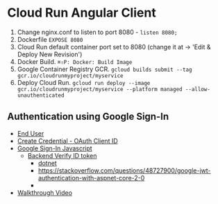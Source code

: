 # Cloud Run Angular Client

1. Change nginx.conf to listen to port 8080 - `listen 8080;`
2. Dockerfile `EXPOSE 8080`
3. Cloud Run default container port set to 8080 (change it at -> 'Edit & Deploy New Revision')
4. Docker Build. `⌘⇧P: Docker: Build Image`
5. Google Container Registry GCR. `gcloud builds submit --tag gcr.io/cloudrunmyproject/myservice`
6. Deploy Cloud Run. `gcloud run deploy --image gcr.io/cloudrunmyproject/myservice --platform managed --allow-unauthenticated`


## Authentication using Google Sign-In

* [End User](https://cloud.google.com/run/docs/authenticating/end-users)
* [Create Credential - OAuth Client ID](https://console.cloud.google.com/apis/credentials)
* [Google Sign-In Javascript](https://developers.google.com/identity/sign-in/web)
  * [Backend Verify ID token](https://developers.google.com/identity/sign-in/web/backend-auth#verify-the-integrity-of-the-id-token)
    * [dotnet](https://stackoverflow.com/questions/44141439/validate-google-id-token-with-c-sharp)
    * https://stackoverflow.com/questions/48727900/google-jwt-authentication-with-aspnet-core-2-0
    * 
* [Walkthrough Video](https://youtu.be/1qG4BabzoXo)
